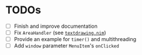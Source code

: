 # TODOs

- [ ] Finish and improve documentation
- [ ] Fix `AreaHandler` (see [`textdrawing.nim`](examples/textdrawing.nim))
- [ ] Provide an example for `timer()` and multithreading
- [ ] Add `window` parameter `MenuItem`'s `onClicked`